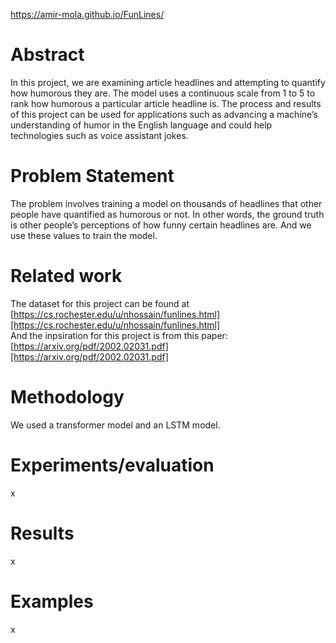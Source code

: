  https://amir-mola.github.io/FunLines/
# Abstract
In this project, we are examining article headlines and attempting to quantify how humorous they are. The model uses a continuous scale from 1 to 5 to rank how humorous a particular article headline is. The process and results of this project can be used for applications such as advancing a machine’s understanding of humor in the English language and could help technologies such as voice assistant jokes.

# Problem Statement
The problem involves training a model on thousands of headlines that other people have quantified as humorous or not. In other words, the ground truth is other people’s perceptions of how funny certain headlines are. And we use these values to train the model. 

# Related work
The dataset for this project can be found at [https://cs.rochester.edu/u/nhossain/funlines.html][https://cs.rochester.edu/u/nhossain/funlines.html]<br>
And the inpsiration for this project is from this paper: [https://arxiv.org/pdf/2002.02031.pdf][https://arxiv.org/pdf/2002.02031.pdf]

# Methodology
We used a transformer model and an LSTM model.

# Experiments/evaluation
x

# Results
x

# Examples
x
